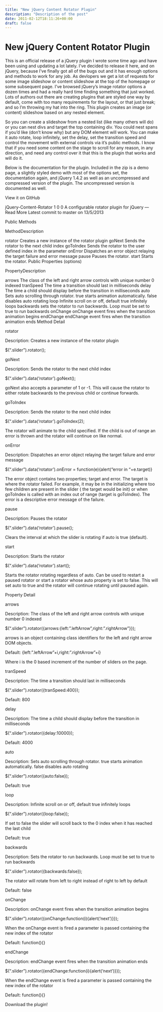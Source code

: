 ```yaml
---
title: "New jQuery Content Rotator Plugin"
description: "Description of the post"
date: 2011-02-12T18:11:26+00:00
draft: false
---
```


# New jQuery Content Rotator Plugin

This is an official release of a jQuery plugin I wrote some time ago and have been using and updating a lot lately. I’ve decided to release it here, and on jQuery, because I’ve finally got all of the bugs out and it has enough options and methods to work for any job. As devlopers we get a lot of requests for some image slideshow or content slideshow at the top of the homepage or some subsequent page. I’ve browsed jQuery’s image rotator options a dozen times and had a really hard time finding something that just worked. Lots of authors out there are creating plugins that are styled one way by default, come with too many requirements for the layout, or that just break; and so I’m throwing my hat into the ring. This plugin creates an image (or content) slideshow based on any nested element.

So you can create a slideshow from a nested list (like many others will do) or you can nest divs and target the top containing div. You could nest spans if you’d like (don’t know why) but any DOM element will work. You can make it auto rotate, loop infinitely, set the delay, set the transition speed and control the movement with external controls via it’s public methods. I know that if you need some content on the stage to scroll for any reason, in any direction, and need any control over it that this is the plugin that works and will do it.

Below is the documentation for the plugin. Included in the zip is a demo page, a slightly styled demo with most of the options set, the documentation again, and jQuery 1.4.2 as well as an uncompressed and compressed version of the plugin. The uncompressed version is documented as well.

View it on GitHub

jQuery-Content-Rotator
1 0 0
A configurable rotator plugin for jQuery — Read More
Latest commit to master on 13/5/2013
 

Public Methods

MethodDescription

rotator	Creates a new instance of the rotator plugin
goNext	Sends the rotator to the next child index
goToIndex	Sends the rotator to the user defined index in the parameter
onError	Dispatches an error object relaying the target failure and error message
pause	Pauses the rotator.
start	Starts the rotator.
Public Properties (options)

PropertyDescription

arrows	The class of the left and right arrow controls with unique number 0 indexed
tranSpeed	The time a transition should last in milliseconds
delay	The time a child should display before the transition in milliseconds
auto	Sets auto scrolling through rotator. true starts animation automatically. false disables auto rotating
loop	Infinite scroll on or off, default true infinitely loops
backwards	sets the rotator to run backwards. Loop must be set to true to run backwards
onChange	onChange event fires when the transition animation begins
endChange	endChange event fires when the transition animation ends
Method Detail

rotator

Description: Creates a new instance of the rotator plugin

$(“.slider”).rotator();

goNext

Description: Sends the rotator to the next child index

$(“.slider”).data(‘rotator’).goNext();

goNext also accepts a parameter of 1 or -1. This will cause the rotator to either rotate backwards to the previous child or continue forwards.

goToIndex

Description: Sends the rotator to the next child index

$(“.slider”).data(‘rotator’).goToIndex(2);

The rotator will animate to the child specified. If the child is out of range an error is thrown and the rotator will continue on like normal.

onError

Description: Dispatches an error object relaying the target failure and error message

$(“.slider”).data(‘rotator’).onError = function(e){alert(“error in “+e.target)}

The error object contains two properties; target and error. The target is where the rotator failed. For example, it may be in the initializing
where too few children are present in the slider ( the target would be init) or when goToIndex is called with an index out of range (target is goToIndex).
The error is a descriptive error message of the failure.

pause

Description: Pauses the rotator

$(“.slider”).data(‘rotator’).pause();

Clears the interval at which the slider is rotating if auto is true (default).

start

Description: Starts the rotator

$(“.slider”).data(‘rotator’).start();

Starts the rotator rotating regardless of auto. Can be used to restart a paused rotator
or start a rotator whose auto property is set to false. This will set auto to true and the
rotator will continue rotating until paused again.

Property Detail

arrows

Description: The class of the left and right arrow controls with unique number 0 indexed

$(“.slider”).rotator({arrows:{left:”.leftArrow”,right:”.rightArrow”}});

arrows is an object containing class identifiers for the left and right arrow DOM objects.

Default: {left:”.leftArrow”+i,right:”.rightArrow”+i}

Where i is the 0 based increment of the number of sliders on the page.

tranSpeed

Description: The time a transition should last in milliseconds

$(“.slider”).rotator({tranSpeed:400});

Default: 800

delay

Description: The time a child should display before the transition in milliseconds

$(“.slider”).rotator({delay:10000});

Default: 4000

auto

Description: Sets auto scrolling through rotator. true starts animation automatically. false disables auto rotating

$(“.slider”).rotator({auto:false});

Default: true

loop

Description: Infinite scroll on or off, default true infinitely loops

$(“.slider”).rotator({loop:false});

If set to false the slider will scroll back to the 0 index when it has reached the last child

Default: true

backwards

Description: Sets the rotator to run backwards. Loop must be set to true to run backwards

$(“.slider”).rotator({backwards:false});

The rotator will rotate from left to right instead of right to left by default

Default: false

onChange

Description: onChange event fires when the transition animation begins

$(“.slider”).rotator({onChange:function(i){alert(‘next’)}});

When the onChange event is fired a parameter is passed containing the new index of the rotator

Default: function(){}

endChange

Description: endChange event fires when the transition animation ends

$(“.slider”).rotator({endChange:function(i){alert(‘next’)}});

When the endChange event is fired a parameter is passed containing the new index of the rotator

Default: function(){}

Download the plugin!

